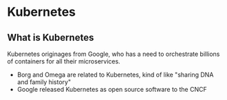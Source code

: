 # Kubernetes

## What is Kubernetes
Kubernetes originages from Google, who has a need to orchestrate billions of containers for all their microservices.  
  * Borg and Omega are related to Kubernetes, kind of like "sharing DNA and family history"
  * Google released Kubernetes as open source software to the CNCF

